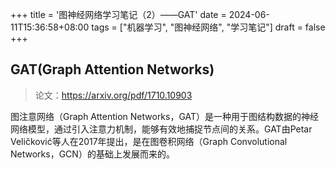 +++
title = '图神经网络学习笔记（2）——GAT'
date = 2024-06-11T15:36:58+08:00
tags = ["机器学习", "图神经网络", "学习笔记"]
draft = false
+++

## GAT(Graph Attention Networks)

> 论文：https://arxiv.org/pdf/1710.10903

图注意网络（Graph Attention Networks，GAT）是一种用于图结构数据的神经网络模型，通过引入注意力机制，能够有效地捕捉节点间的关系。GAT由Petar Veličković等人在2017年提出，是在图卷积网络（Graph Convolutional Networks，GCN）的基础上发展而来的。


